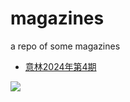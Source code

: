 # magazines
a repo of some magazines

+ [意林2024年第4期](https://github.com/leaguecn/magazines/blob/main/yilin-2024v4-toc.md)

![]([https://github.com/leaguecn/magazines/blob/master/img/yili202404-l.jpg?raw=true](https://raw.githubusercontent.com/leaguecn/magazines/main/img/yili202404-l.jpg))
